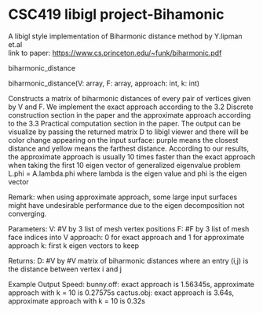 # CSC419 libigl project-Bihamonic
A libigl style implementation of Biharmonic distance method by Y.lipman et.al <br />
link to paper: https://www.cs.princeton.edu/~funk/biharmonic.pdf

biharmonic_distance

biharmonic_distance(V: array, F: array, approach: int, k: int)

Constructs a matrix of biharmonic distances of every pair of vertices given by V and F.
We implement the exact approach according to the 3.2 Discrete construction section in the paper
and the approximate approach according to the 3.3 Practical computation section in the paper.
The output can be visualize by passing the returned matrix D to libigl viewer and there will be
color change appearing on the input surface: purple means the closest distance and yellow means
the farthest distance. According to our results, the approximate approach is usually 10 times faster
than the exact approach when taking the first 10 eigen vector of generalized eigenvalue problem L.phi = A.lambda.phi
where lambda is the eigen value and phi is the eigen vector

Remark: when using approximate approach, some large input surfaces might
have undesirable performance due to the eigen decomposition not converging.

Parameters:
    V: #V by 3 list of mesh vertex positions
    F: #F by 3 list of mesh face indices into V
    approach: 0 for exact approach and 1 for approximate approach
    k: first k eigen vectors to keep

Returns:
    D: #V by #V matrix of biharmonic distances where an entry (i,j) is the distance between vertex i and j

Example Output Speed:
    bunny.off: exact approach is 1.56345s, approximate approach with k = 10 is 0.27575s
    cactus.obj: exact approach is 3.64s, approximate approach with k = 10 is 0.32s
